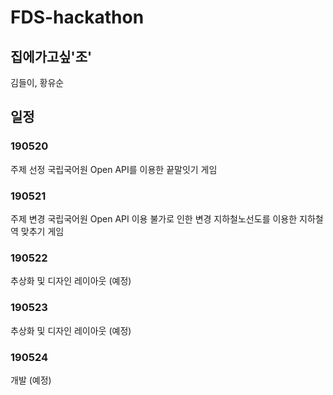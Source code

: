 # FDS-hackathon

## 집에가고싶'조'

김들이, 황유순

## 일정

### 190520

주제 선정
국립국어원 Open API를 이용한 끝말잇기 게임

### 190521

주제 변경
국립국어원 Open API 이용 불가로 인한 변경
지하철노선도를 이용한 지하철역 맞추기 게임

### 190522

추상화 및 디자인 레이아웃 (예정)

### 190523

추상화 및 디자인 레이아웃 (예정)

### 190524

개발 (예정)
